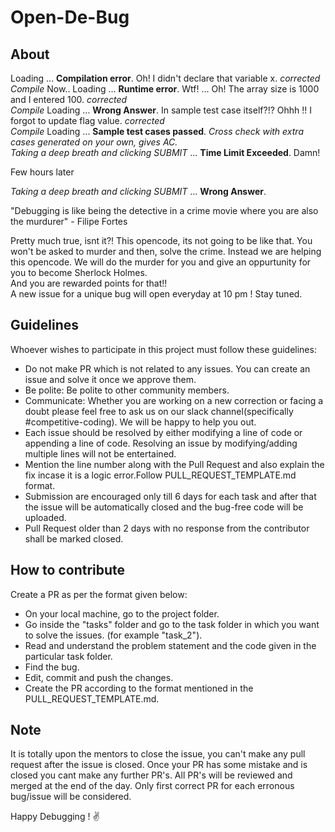 # Open-De-Bug
## About
Loading ... <b>Compilation error</b>. Oh! I didn't declare that variable x. *corrected* </br>
*Compile* Now.. Loading ... <b>Runtime error</b>. Wtf! ... Oh! The array size is 1000 and I entered 100. *corrected* </br>
*Compile* Loading ... <b>Wrong Answer</b>. In sample test case itself?!? Ohhh !! I forgot to update flag value. *corrected* </br>
*Compile* Loading ... <b>Sample test cases passed</b>. *Cross check with extra cases generated on your own, gives AC.* </br>
*Taking a deep breath and clicking SUBMIT* ... <b>Time Limit Exceeded</b>. Damn!

Few hours later

*Taking a deep breath and clicking SUBMIT* ... <b>Wrong Answer</b>.

"Debugging is like being the detective in a crime movie where you are also the murdurer" - Filipe Fortes

Pretty much true, isnt it?! This opencode, its not going to be like that. You won't be asked to murder and then, solve the crime. Instead we are helping this opencode. We will do the murder for you and give an oppurtunity for you to become Sherlock Holmes.
</br>And you are rewarded points for that!!</br>
A new issue for a unique bug will open everyday at 10 pm ! Stay tuned.

## Guidelines
Whoever wishes to participate in this project must follow these guidelines:
<ul>

<li>Do not make PR which is not related to any issues. You can create an issue and solve it once we approve them.</li>
<li>Be polite: Be polite to other community members.</li>
<li>Communicate: Whether you are working on a new correction or facing a doubt please feel free to ask us on our slack channel(specifically #competitive-coding). We will be happy to help you out.</li>
<li>Each issue should be resolved by either modifying a line of code or appending a line of code. Resolving an issue by modifying/adding multiple lines will not be entertained.</li>
<li>Mention the line number along with the Pull Request and also explain the fix incase it is a logic error.Follow PULL_REQUEST_TEMPLATE.md format.</li>
<li>Submission are encouraged only till 6 days for each task and after that the issue will be automatically closed and the bug-free code will be uploaded.</li>
<li>Pull Request older than 2 days with no response from the contributor shall be marked closed.</li>
</ul>

## How to contribute
Create a PR as per the format given below:
<ul>
  <li>On your local machine, go to the project folder.</li>
  <li>Go inside the "tasks" folder and go to the task folder in which you want to solve the issues. (for example "task_2").</li>
  <li>Read and understand the problem statement and the code given in the particular task folder.</li>
  <li>Find the bug.</li>
  <li>Edit, commit and push the changes.</li>
  <li>Create the PR according to the format mentioned in the PULL_REQUEST_TEMPLATE.md.</li>
</ul>



## Note
It is totally upon the mentors to close the issue, you can't make any pull request after the issue is closed. Once your PR has some mistake and is closed you cant make any further PR's. All PR's will be reviewed and merged at the end of the day. Only first correct PR for each erronous bug/issue will be considered.

Happy Debugging ! :v:
